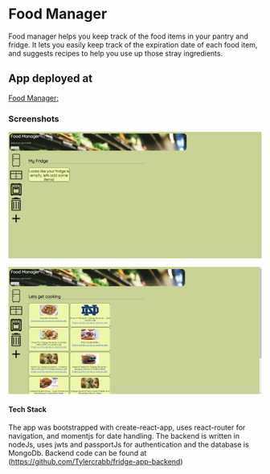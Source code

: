 # Food Manager

Food manager helps you keep track of the food items in your pantry and fridge. It lets you easily keep track of the expiration date of each food item, and suggests recipes to help you use up those stray ingredients. 

## App deployed at

[Food Manager:](https://tyler-food-app.herokuapp.com/)

### Screenshots

![MainScreen](src/images/Screenshot%20(266).png)

![Recipe viewer](src/images/Screenshot%20(268).png)

#### Tech Stack
 
 The app was bootstrapped with create-react-app, uses react-router for navigation, and momentjs for date handling.
 The backend is written in nodeJs, uses jwts and passportJs for authentication and the database is MongoDb. Backend code can be found at (https://github.com/Tylercrabb/fridge-app-backend)
